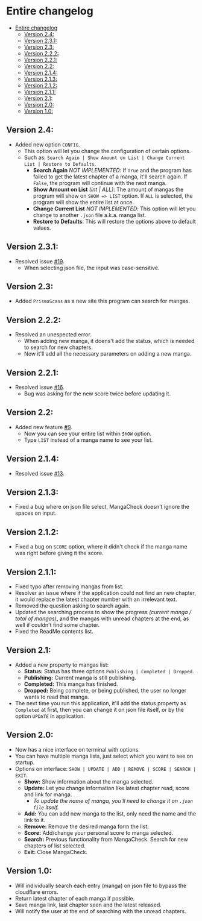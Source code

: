 # Entire changelog
- [Entire changelog](#entire-changelog)
  - [Version 2.4:](#version-24)
  - [Version 2.3.1:](#version-231)
  - [Version 2.3:](#version-23)
  - [Version 2.2.2:](#version-222)
  - [Version 2.2.1:](#version-221)
  - [Version 2.2:](#version-22)
  - [Version 2.1.4:](#version-214)
  - [Version 2.1.3:](#version-213)
  - [Version 2.1.2:](#version-212)
  - [Version 2.1.1:](#version-211)
  - [Version 2.1:](#version-21)
  - [Version 2.0:](#version-20)
  - [Version 1.0:](#version-10)

## Version 2.4:
- Added new option `CONFIG`.
  - This option will let you change the configuration of certain options.
  - Such as: `Search Again | Show Amount on List | Change Current List | Restore to Defaults`.
    - **Search Again** *NOT IMPLEMENTED*: If `True` and the program has failed to get the latest chapter of a manga, it'll search again. If `False`, the program will continue with the next manga.
    - **Show Amount on List** *(int | ALL)*: The amount of mangas the program will show on `SHOW => LIST` option. If `ALL` is selected, the program will show the entire list at once.
    - **Change Current List** *NOT IMPLEMENTED*: This option will let you change to another `.json` file a.k.a. manga list.
    - **Restore to Defaults**: This will restore the options above to default values.
## Version 2.3.1:
- Resolved issue [#19](https://github.com/SrAranha/MangaCheck/issues/19).
  - When selecting json file, the input was case-sensitive.
## Version 2.3:
- Added `PrismaScans` as a new site this program can search for mangas.
## Version 2.2.2:
- Resolved an unespected error.
  - When adding new manga, it doens't add the status, which is needed to search for new chapters.
  - Now it'll add all the necessary parameters on adding a new manga.
## Version 2.2.1:
- Resolved issue [#16](https://github.com/SrAranha/MangaCheck/issues/16).
  - Bug was asking for the new score twice before updating it.
## Version 2.2:
- Added new feature [#9](https://github.com/SrAranha/MangaCheck/issues/9).
  - Now you can see your entire list within `SHOW` option.
  - Type `LIST` instead of a manga name to see your list.
## Version 2.1.4:
- Resolved issue [#13](https://github.com/SrAranha/MangaCheck/issues/13).
## Version 2.1.3:
- Fixed a bug where on json file select, MangaCheck doesn't ignore the spaces on input.
## Version 2.1.2:
- Fixed a bug on `SCORE` option, where it didn't check if the manga name was right before giving it the score.
## Version 2.1.1:
- Fixed typo after removing mangas from list.
- Resolver an issue where if the application could not find an new chapter, it would replace the latest chapter number with an irrelevant text.
- Removed the question asking to search again.
- Updated the searching process to show the progress *(current manga / total of mangas)*, and the mangas with unread chapters at the end, as well if couldn't find some chapter.
- Fixed the ReadMe contents list.
## Version 2.1:
- Added a new property to mangas list:
  - **Status:** Status has three options `Publishing | Completed | Dropped`.
  - **Publishing:** Current manga is still publishing.
  - **Completed:** This manga has finished.
  - **Dropped:** Being complete, or being published, the user no longer wants to read that manga.
- The next time you run this application, it'll add the status property as `Completed` at first, then you can change it on json file itself, or by the option `UPDATE` in application.
## Version 2.0:
- Now has a nice interface on terminal with options.
- You can have multiple manga lists, just select which you want to see on startup. 
- Options on interface: `SHOW | UPDATE | ADD | REMOVE | SCORE | SEARCH | EXIT`.
  - **Show:** Show information about the manga selected.
  - **Update:** Let you change information like latest chapter read, score and link for manga.
    - *To update the name of manga, you'll need to change it on `.json file` itself.*
  - **Add:** You can add new manga to the list, only need the name and the link to it.
  - **Remove:** Remove the desired manga form the list.
  - **Score:** Add/change your personal score to manga selected.
  - **Search:** Previous functionality from MangaCheck. Search for new chapters of list selected.
  - **Exit:** Close MangaCheck.

## Version 1.0:
- Will individually search each entry (manga) on json file to bypass the cloudflare errors.
- Return latest chapter of each manga if possible.
- Save manga link, last chapter seen and the latest released.
- Will notify the user at the end of searching with the unread chapters.
